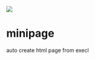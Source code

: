 ![](http://www.9jialu.com/image/Original_without_effects_204x75.png)

# minipage
auto create html page from execl
